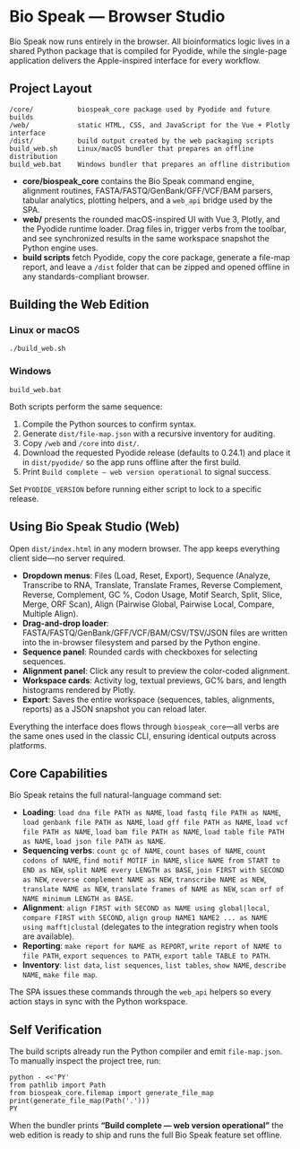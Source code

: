 # Bio Speak — Browser Studio

Bio Speak now runs entirely in the browser. All bioinformatics logic lives in a
shared Python package that is compiled for Pyodide, while the single-page
application delivers the Apple-inspired interface for every workflow.

## Project Layout

```
/core/           biospeak_core package used by Pyodide and future builds
/web/            static HTML, CSS, and JavaScript for the Vue + Plotly interface
/dist/           build output created by the web packaging scripts
build_web.sh     Linux/macOS bundler that prepares an offline distribution
build_web.bat    Windows bundler that prepares an offline distribution
```

* **core/biospeak_core** contains the Bio Speak command engine, alignment
  routines, FASTA/FASTQ/GenBank/GFF/VCF/BAM parsers, tabular analytics, plotting
  helpers, and a `web_api` bridge used by the SPA.
* **web/** presents the rounded macOS-inspired UI with Vue 3, Plotly, and the
  Pyodide runtime loader. Drag files in, trigger verbs from the toolbar, and see
  synchronized results in the same workspace snapshot the Python engine uses.
* **build scripts** fetch Pyodide, copy the core package, generate a file-map
  report, and leave a `/dist` folder that can be zipped and opened offline in
  any standards-compliant browser.

## Building the Web Edition

### Linux or macOS

```
./build_web.sh
```

### Windows

```
build_web.bat
```

Both scripts perform the same sequence:

1. Compile the Python sources to confirm syntax.
2. Generate `dist/file-map.json` with a recursive inventory for auditing.
3. Copy `/web` and `/core` into `dist/`.
4. Download the requested Pyodide release (defaults to 0.24.1) and place it in
   `dist/pyodide/` so the app runs offline after the first build.
5. Print `Build complete — web version operational` to signal success.

Set `PYODIDE_VERSION` before running either script to lock to a specific
release.

## Using Bio Speak Studio (Web)

Open `dist/index.html` in any modern browser. The app keeps everything client
side—no server required.

* **Dropdown menus**: Files (Load, Reset, Export), Sequence (Analyze, Transcribe
  to RNA, Translate, Translate Frames, Reverse Complement, Reverse, Complement,
  GC %, Codon Usage, Motif Search, Split, Slice, Merge, ORF Scan), Align
  (Pairwise Global, Pairwise Local, Compare, Multiple Align).
* **Drag-and-drop loader**: FASTA/FASTQ/GenBank/GFF/VCF/BAM/CSV/TSV/JSON files
  are written into the in-browser filesystem and parsed by the Python engine.
* **Sequence panel**: Rounded cards with checkboxes for selecting sequences.
* **Alignment panel**: Click any result to preview the color-coded alignment.
* **Workspace cards**: Activity log, textual previews, GC% bars, and length
  histograms rendered by Plotly.
* **Export**: Saves the entire workspace (sequences, tables, alignments,
  reports) as a JSON snapshot you can reload later.

Everything the interface does flows through `biospeak_core`—all verbs are the
same ones used in the classic CLI, ensuring identical outputs across platforms.

## Core Capabilities

Bio Speak retains the full natural-language command set:

* **Loading**: `load dna file PATH as NAME`, `load fastq file PATH as NAME`,
  `load genbank file PATH as NAME`, `load gff file PATH as NAME`, `load vcf file
  PATH as NAME`, `load bam file PATH as NAME`, `load table file PATH as NAME`,
  `load json file PATH as NAME`.
* **Sequencing verbs**: `count gc of NAME`, `count bases of NAME`, `count
  codons of NAME`, `find motif MOTIF in NAME`, `slice NAME from START to END as
  NEW`, `split NAME every LENGTH as BASE`, `join FIRST with SECOND as NEW`,
  `reverse complement NAME as NEW`, `transcribe NAME as NEW`, `translate NAME
  as NEW`, `translate frames of NAME as NEW`, `scan orf of NAME minimum LENGTH
  as BASE`.
* **Alignment**: `align FIRST with SECOND as NAME using global|local`,
  `compare FIRST with SECOND`, `align group NAME1 NAME2 ... as NAME using
  mafft|clustal` (delegates to the integration registry when tools are
  available).
* **Reporting**: `make report for NAME as REPORT`, `write report of NAME to
  file PATH`, `export sequences to PATH`, `export table TABLE to PATH`.
* **Inventory**: `list data`, `list sequences`, `list tables`, `show NAME`,
  `describe NAME`, `make file map`.

The SPA issues these commands through the `web_api` helpers so every action stays
in sync with the Python workspace.

## Self Verification

The build scripts already run the Python compiler and emit `file-map.json`. To
manually inspect the project tree, run:

```
python - <<'PY'
from pathlib import Path
from biospeak_core.filemap import generate_file_map
print(generate_file_map(Path('.')))
PY
```

When the bundler prints **“Build complete — web version operational”** the web
edition is ready to ship and runs the full Bio Speak feature set offline.
